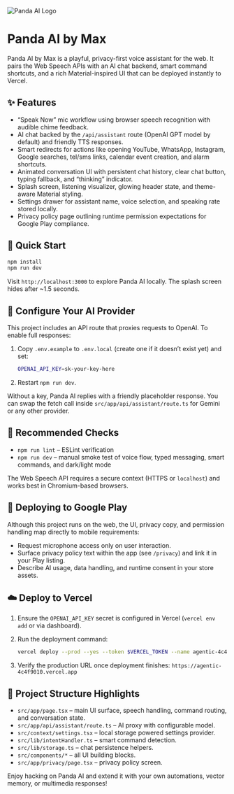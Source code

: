 ![Panda AI Logo](./public/panda-logo.svg)

# Panda AI by Max

Panda AI by Max is a playful, privacy-first voice assistant for the web. It pairs the Web Speech APIs with an AI chat backend, smart command shortcuts, and a rich Material-inspired UI that can be deployed instantly to Vercel.

## ✨ Features

- “Speak Now” mic workflow using browser speech recognition with audible chime feedback.
- AI chat backed by the `/api/assistant` route (OpenAI GPT model by default) and friendly TTS responses.
- Smart redirects for actions like opening YouTube, WhatsApp, Instagram, Google searches, tel/sms links, calendar event creation, and alarm shortcuts.
- Animated conversation UI with persistent chat history, clear chat button, typing fallback, and “thinking” indicator.
- Splash screen, listening visualizer, glowing header state, and theme-aware Material styling.
- Settings drawer for assistant name, voice selection, and speaking rate stored locally.
- Privacy policy page outlining runtime permission expectations for Google Play compliance.

## 🚀 Quick Start

```bash
npm install
npm run dev
```

Visit `http://localhost:3000` to explore Panda AI locally. The splash screen hides after ~1.5 seconds.

## 🔑 Configure Your AI Provider

This project includes an API route that proxies requests to OpenAI. To enable full responses:

1. Copy `.env.example` to `.env.local` (create one if it doesn’t exist yet) and set:

   ```bash
   OPENAI_API_KEY=sk-your-key-here
   ```

2. Restart `npm run dev`.

Without a key, Panda AI replies with a friendly placeholder response. You can swap the fetch call inside `src/app/api/assistant/route.ts` for Gemini or any other provider.

## 🧪 Recommended Checks

- `npm run lint` – ESLint verification
- `npm run dev` – manual smoke test of voice flow, typed messaging, smart commands, and dark/light mode

The Web Speech API requires a secure context (HTTPS or `localhost`) and works best in Chromium-based browsers.

## 📱 Deploying to Google Play

Although this project runs on the web, the UI, privacy copy, and permission handling map directly to mobile requirements:

- Request microphone access only on user interaction.
- Surface privacy policy text within the app (see `/privacy`) and link it in your Play listing.
- Describe AI usage, data handling, and runtime consent in your store assets.

## ☁️ Deploy to Vercel

1. Ensure the `OPENAI_API_KEY` secret is configured in Vercel (`vercel env add` or via dashboard).
2. Run the deployment command:

   ```bash
   vercel deploy --prod --yes --token $VERCEL_TOKEN --name agentic-4c4f9010
   ```

3. Verify the production URL once deployment finishes: `https://agentic-4c4f9010.vercel.app`

## 📂 Project Structure Highlights

- `src/app/page.tsx` – main UI surface, speech handling, command routing, and conversation state.
- `src/app/api/assistant/route.ts` – AI proxy with configurable model.
- `src/context/settings.tsx` – local storage powered settings provider.
- `src/lib/intentHandler.ts` – smart command detection.
- `src/lib/storage.ts` – chat persistence helpers.
- `src/components/*` – all UI building blocks.
- `src/app/privacy/page.tsx` – privacy policy screen.

Enjoy hacking on Panda AI and extend it with your own automations, vector memory, or multimedia responses!
